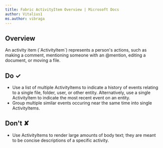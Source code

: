 ```yaml
---
title: Fabric ActivityItem Overview | Microsoft Docs
author: Vitalius1
ms.author: vibraga
---
```


## Overview
An activity item (&#x60;ActivityItem&#x60;) represents a person&#39;s actions, such as making a comment, mentioning someone with an @mention, editing a document, or moving a file.



## Do &#10003;
- Use a list of multiple ActivityItems to indicate a history of events relating to a single file, folder, user, or other entity. Alternatively, use a single ActivityItem to indicate the most recent event on an entity.
- Group multiple similar events occuring near the same time into single ActivityItems.


## Don't &#10008;
- Use ActivityItems to render large amounts of body text; they are meant to be concise descriptions of a specific activity.
